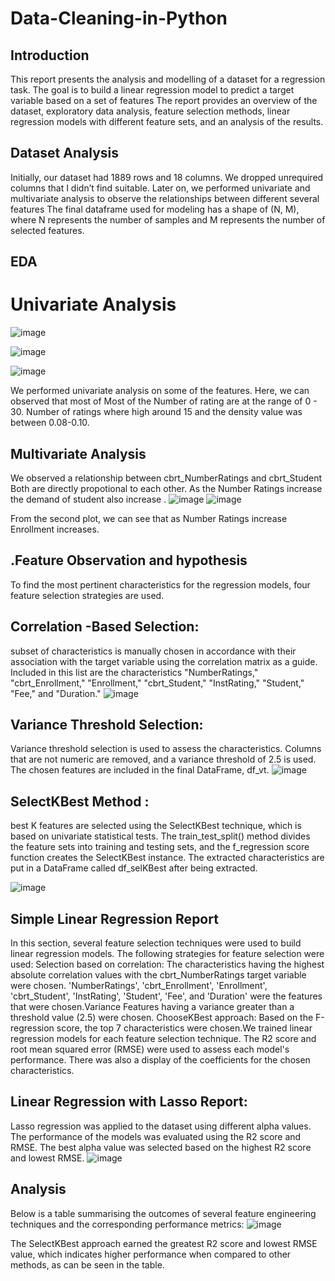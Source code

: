 # Data-Cleaning-in-Python

## Introduction
This report presents the analysis and modelling of a dataset for a regression task.  The goal is to build a linear regression model to predict a target variable based on a set of features The report provides an overview of the dataset, exploratory data analysis, feature selection methods, linear regression models with different feature sets, and an analysis of the results.
## Dataset Analysis
Initially, our dataset had 1889 rows and 18 columns. We dropped unrequired columns that I didn’t find suitable. Later on, we performed univariate and multivariate analysis to observe the relationships between different several features The final dataframe used for modeling has a shape of (N, M), where N represents the number of samples and M represents the number of selected features.

## EDA
# Univariate Analysis
   
![image](https://github.com/SurinderSurme/Data-Cleaning-in-Python/assets/103140222/a62b988f-bcd5-4555-a10f-4af675306d78)

 ![image](https://github.com/SurinderSurme/Data-Cleaning-in-Python/assets/103140222/8e755ff6-dbf7-4b15-8ea0-2831f5fdafb5)

![image](https://github.com/SurinderSurme/Data-Cleaning-in-Python/assets/103140222/55c90cb4-b169-4860-9750-6f9714f24a98)

We performed univariate analysis on some of the features. Here, we can observed that most of Most of the Number of  rating are at the range of  0 - 30. Number of ratings where high around 15  and the density value was between 0.08-0.10.

## Multivariate Analysis
We observed a relationship between cbrt_NumberRatings and cbrt_Student Both are directly propotional to each other. As the Number Ratings increase the demand of student also increase .
  ![image](https://github.com/SurinderSurme/Data-Cleaning-in-Python/assets/103140222/c80576c0-faa8-423f-be2a-a7de37a92395)
 ![image](https://github.com/SurinderSurme/Data-Cleaning-in-Python/assets/103140222/bca44345-49e4-4761-bcbf-2541bfbb59b3)


From the second plot, we can see that as Number Ratings increase Enrollment increases.

## .Feature Observation and hypothesis

To find the most pertinent characteristics for the regression models, four feature selection strategies are used.
## Correlation -Based Selection:
subset of characteristics is manually chosen in accordance with their association with the target variable using the correlation matrix as a guide. Included in this list are the characteristics "NumberRatings," "cbrt_Enrollment," "Enrollment," "cbrt_Student," "InstRating," "Student," "Fee," and "Duration."
![image](https://github.com/SurinderSurme/Data-Cleaning-in-Python/assets/103140222/2ac206be-000b-40bb-89df-d81c70a86003)

 
## Variance Threshold Selection:
Variance threshold selection is used to assess the characteristics. Columns that are not numeric are removed, and a variance threshold of 2.5 is used. The chosen features are included in the final DataFrame, df_vt.
![image](https://github.com/SurinderSurme/Data-Cleaning-in-Python/assets/103140222/145755d5-11eb-4b5c-9759-c70b268fe0d9)

 

## SelectKBest Method :  
best K features are selected using the SelectKBest technique, which is based on univariate statistical tests. The train_test_split() method divides the feature sets into training and testing sets, and the f_regression score function creates the SelectKBest instance. The extracted characteristics are put in a DataFrame called df_selKBest after being extracted.

![image](https://github.com/SurinderSurme/Data-Cleaning-in-Python/assets/103140222/f83f68b6-9219-48e9-b90e-87a2def1d9b0)


 ## Simple Linear Regression Report
In this section, several feature selection techniques were used to build linear regression models. The following strategies for feature selection were used:
Selection based on correlation: The characteristics having the highest absolute correlation values with the cbrt_NumberRatings target variable were chosen. 'NumberRatings', 'cbrt_Enrollment', 'Enrollment', 'cbrt_Student', 'InstRating', 'Student', 'Fee', and 'Duration' were the features that were chosen.Variance Features having a variance greater than a threshold value (2.5) were chosen. ChooseKBest approach: Based on the F-regression score, the top 7 characteristics were chosen.We trained linear regression models for each feature selection technique. The R2 score and root mean squared error (RMSE) were used to assess each model's performance. There was also a display of the coefficients for the chosen characteristics.
## Linear Regression with Lasso Report: 
Lasso regression was applied to the dataset using different alpha values. The performance of the models was evaluated using the R2 score and RMSE. The best alpha value was selected based on the highest R2 score and lowest RMSE.
![image](https://github.com/SurinderSurme/Data-Cleaning-in-Python/assets/103140222/907b8973-b49c-4ff8-a92c-440e5ae02702)

 
## Analysis
Below is a table summarising the outcomes of several feature engineering techniques and the corresponding performance metrics:
 ![image](https://github.com/SurinderSurme/Data-Cleaning-in-Python/assets/103140222/05cdd39f-e24b-43c5-b5cb-35daac91bac3)



The SelectKBest approach earned the greatest R2 score and lowest RMSE value, which indicates higher performance when compared to other methods, as can be seen in the table.



